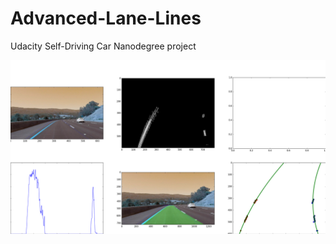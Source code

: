 # Advanced-Lane-Lines

Udacity Self-Driving Car Nanodegree project

![Result example](images/result.png)
